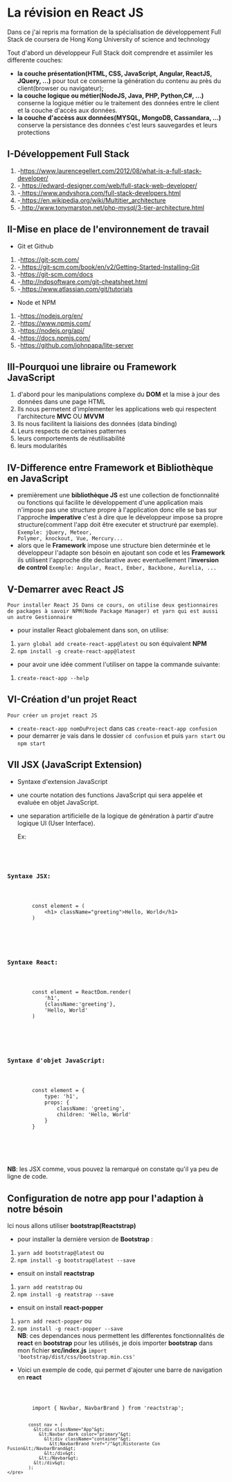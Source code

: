 # La révision en React JS
Dans ce j'ai repris ma formation de la spécialisation de développement
Full Stack de coursera de Hong Kong University of science and technology

Tout d'abord un développeur Full Stack doit comprendre et assimiler 
les differente couches:
* **la couche présentation(HTML, CSS, JavaScript, Angular, ReactJS, JQuery, ...)** 
  pour tout ce conserne la génération du contenu au près du client(browser ou navigateur);
* **la couche logique ou métier(NodeJS, Java, PHP, Python,C#, ...)** conserne la logique 
  métier ou le traitement des données entre le client et la couche d'accès 
  aux données.
* **la couche d'accèss aux données(MYSQL, MongoDB, Cassandara, ...)** conserve 
    la persistance des données c'est leurs sauvegardes et leurs protections

## I-Développement Full Stack
1.  -<a href="https://www.laurencegellert.com/2012/08/what-is-a-full-stack-developer/">https://www.laurencegellert.com/2012/08/what-is-a-full-stack-developer/</a>
2. 	-<a href="https://edward-designer.com/web/full-stack-web-developer/">
		https://edward-designer.com/web/full-stack-web-developer/</a>
3. 	-<a href="https://www.andyshora.com/full-stack-developers.html">
		https://www.andyshora.com/full-stack-developers.html</a>
4. 	-<a href="https://en.wikipedia.org/wiki/Multitier_architecture">
		https://en.wikipedia.org/wiki/Multitier_architecture</a>
5. 	-<a href="http://www.tonymarston.net/php-mysql/3-tier-architecture.html">
		http://www.tonymarston.net/php-mysql/3-tier-architecture.html</a>

## II-Mise en place de l'environnement de travail
*   Git et Github
1. -<a href="https://git-scm.com/">https://git-scm.com/</a>
2. -<a href="https://git-scm.com/book/en/v2/Getting-Started-Installing-Git">
	https://git-scm.com/book/en/v2/Getting-Started-Installing-Git
	</a>
3. -<a href="https://git-scm.com/docs">https://git-scm.com/docs</a>
4. -<a href="http://ndpsoftware.com/git-cheatsheet.html">
	http://ndpsoftware.com/git-cheatsheet.html
	</a>
5. -<a href="https://www.atlassian.com/git/tutorials">
	https://www.atlassian.com/git/tutorials
	</a>
*   Node et NPM
1. -<a href="https://nodejs.org/en/">https://nodejs.org/en/</a>
2. -<a href="https://www.npmjs.com/">https://www.npmjs.com/</a>
3. -<a href="https://nodejs.org/api/">https://nodejs.org/api/</a>
4. -<a href="https://docs.npmjs.com/">https://docs.npmjs.com/</a>
5. -<a href="https://github.com/johnpapa/lite-server">https://github.com/johnpapa/lite-server</a>

## III-Pourquoi une libraire ou Framework JavaScript
1. d'abord pour les manipulations complexe du **DOM** et la mise à jour 
   des données dans une page HTML
2. Ils nous permetent d'implementer les applications web qui respectent
    l'architecture **MVC** OU **MVVM**
3. Ils nous facilitent la liaisions des données (data binding)
4. Leurs respects de certaines patternes 
5. leurs comportements de réutilisabilité
6. leurs modularités 

## IV-Difference entre Framework et Bibliothèque en JavaScript
* premièrement une **bibliothèque JS** est une collection de fonctionnalité 
	ou fonctions qui facilite le développement d'une application mais n'impose pas
	une structure propre à l'application donc elle se bas sur l'approche **imperative**
	c'est à dire que le développeur impose sa propre structure(comment l'app doit être executer et structruré par exemple).
	<code>Exemple: jQuery, Meteor, Polymer, knockout, Vue, Mercury...</code>
* alors que le **Framework** impose une structure bien determinée et le développeur 
   l'adapte son bésoin en ajoutant son code et les **Framework** ils utilisent l'approche dite declarative avec eventuellement l'**inversion de control**
   <code>Exemple: Angular, React, Ember, Backbone, Aurelia, ...</code>

## V-Demarrer avec React JS
    Pour installer React JS Dans ce cours, on utilise deux gestionnaires de packages à savoir NPM(Node Package Manager) et yarn qui est aussi un autre Gestionnaire 
*  pour installer React globalement dans son, on utilise:
1.    <code>yarn global add create-react-app@latest</code> ou son équivalent **NPM** 
2.    <code>npm install -g create-react-app@latest</code>
*  pour avoir une idée comment l'utiliser on tappe la commande suivante:
1. <code>create-react-app --help</code>

## VI-Création d'un projet React
    Pour créer un projet react JS
*   <code>create-react-app nomDuProject</code> 
    dans cas <code>create-react-app confusion</code>
*   pour demarrer je vais dans le dossier <code>cd confusion</code> et puis
    <code>yarn start</code> ou <code>npm start</code>

## VII JSX (JavaScript Extension)

* Syntaxe d'extension JavaScript 
* une courte notation des functions JavaScript qui sera appelée et evaluée
  en objet JavaScript.
* une separation artificielle de la logique de génération à partir d'autre
  logique UI (User Interface).

  Ex: <code>

### Syntaxe JSX:
   <pre>
  		const element = (
  			&lt;h1&gt; className="greeting">Hello, World&lt;/h1&gt;
  		)

   </pre>

### Syntaxe React:
   <pre>
  		const element = ReactDom.render(
  			'h1',
  			{className:'greeting'},
  		    'Hello, World'
  		)

   </pre>

### Syntaxe d'objet JavaScript:
   <pre>
  		const element = {
  			type: 'h1',
  			props: {
  				className: 'greeting',
  			    children: 'Hello, World'
  			}
  		}

   </pre>
</code>

**NB**: les JSX comme, vous pouvez la remarqué on constate qu'il ya peu 
		de ligne de code.

## Configuration de notre app pour l'adaption à notre bésoin
Ici nous allons utiliser **bootstrap(Reactstrap)**
* pour installer la dernière version de **Bootstrap** :
1.  <code>yarn add bootstrap@latest</code> ou
2.  <code>npm install -g bootstrap@latest --save</code>
* ensuit on install **reactstrap** 
1.  <code>yarn add reatstrap</code> ou
2.  <code>npm install -g reatstrap --save</code>
* ensuit on install  **react-popper**
1.  <code>yarn add react-popper</code> ou
2.  <code>npm install -g react-popper --save</code><br/>
**NB**: ces dependances nous permettent les differentes fonctionnalités
        de **react** en **bootstrap**
pour les utilisés, je dois importer **bootstrap** dans mon fichier **src/index.js**
 <code>import 'bootstrap/dist/css/bootstrap.min.css'</code> 

* Voici un exemple de code, qui permet d'ajouter une barre de navigation en **react**
<code>
	<pre>
		import { Navbar, NavbarBrand } from 'reactstrap';

		    const nav = (
		      &lt;div className="App"&gt;
		        &lt;Navbar dark color="primary"&gt;
		          &lt;div className="container"&gt;
		            &lt;NavbarBrand href="/"&gt;Ristorante Con Fusion&lt;/NavbarBrand&gt;
		          &lt;/div&gt;
		        &lt;/Navbar&gt;
		      &lt;/div&gt;
		    );
	</pre>
</code>
